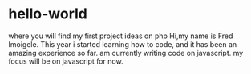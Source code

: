 # hello-world
where you will find my first project ideas on php
Hi,my name is Fred Imoigele. This year i started learning how to code, and it has been an amazing experience so far. am currently writing code on javascript. my focus will be on javascript for now.
